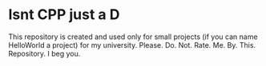 # Isnt CPP just a D
 This repository is created and used only for small projects (if you can name HelloWorld a project) for my university. Please. Do. Not. Rate. Me. By. This. Repository. I beg you.

